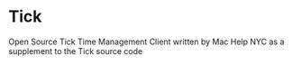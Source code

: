Tick
====

Open Source Tick Time Management Client written by Mac Help NYC as a supplement to the Tick source code
